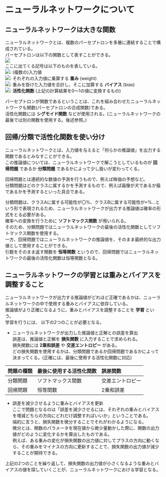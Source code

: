 # ニューラルネットワークについて

## ニューラルネットワークは大きな関数

ニューラルネットワークとは、複数のパーセプトロンを多層に連結することで構成されている。  
パーセプトロンは以下の関数として表すことができる。  
<img src="https://latex.codecogs.com/gif.latex?\bg_white&space;y=h(\sum&space;w_nx_n&plus;b)"/>  
ここに出てくる記号は以下のものを表している。  
<img src="https://latex.codecogs.com/gif.latex?\bg_white&space;x_n"/>: (複数の)入力値  
<img src="https://latex.codecogs.com/gif.latex?\bg_white&space;w_n"/>: それぞれの入力値に乗算する **重み** (weight)  
<img src="https://latex.codecogs.com/gif.latex?\bg_white&space;b"/>: 重みを掛けた入力値を合計し、そこに加算する **バイアス** (bias)  
<img src="https://latex.codecogs.com/gif.latex?\bg_white&space;h()"/>: **活性化関数** (上記の計算結果を0～1の値に変換するもの)  

パーセプトロンが関数であるということは、これを組み合わせたニューラルネットワークも関数(パーセプトロンの合成関数)である。  
活性化関数には **シグモイド関数** などが使用される。(ニューラルネットワークの最後では別の関数を使用する。後述参照。)  


## 回帰/分類で活性化関数を使い分け

ニューラルネットワークとは、入力値を与えると「何らかの推論値」を出力する関数であるとみなすことができる。  
この推論値については、ニューラルネットワークで解こうとしているものが **回帰問題** であるか **分類問題** であるかによって少し扱いが変わってくる。  

回帰問題とは連続的な数値の予測を行うもので、例えば株価の予想など。  
分類問題はどのクラスに属するかを予測するもので、例えば画像が犬であるか猫であるかを予測するといった具合である。  

分類問題は、クラスAに属する可能性が〇%、クラスBに属する可能性が×%...という形で表現されるため、ニューラルネットワークが出力する推論値は確率の形式をとる必要がある。  
確率への変換を行うために **ソフトマックス関数** が用いられる。  
そのため、分類問題ではニューラルネットワークの最後の活性化関数としてソフトマックス関数を使用する。  
一方、回帰問題ではニューラルネットワークの推論値を、そのまま最終的な出力値として使用することができる。  
引数をそのまま返す関数を **恒等関数** というので、回帰問題ではニューラルネットワークの最後の活性化関数は恒等関数となる。

## ニューラルネットワークの学習とは重みとバイアスを調整すること

ニューラルネットワークが出力する推論値がどれほど正確であるかは、ニューラルネットワークの中で使用する重みとバイアスに依存している。  
推論値がより正確になるように、重みとバイアスを調整することを **学習** という。  
学習を行うには、 以下の2つのことが必要となる。  

* ニューラルネットワークが出力した推論値と正解との誤差を算出  
誤差は、推論値と正解を **損失関数** に入力することで求められる。  
損失関数には **2乗和誤差** や **交差エントロピー** がある。  
どの損失関数を使用するかは、分類問題であるか回帰問題であるかによって決まってくる。(正確には、最後に使用する活性化関数に対応)  

|問題の種類|最後に使用する活性化関数|誤差関数|
|:---|:---|:---|
|分類問題|ソフトマックス関数|交差エントロピー|
|回帰問題|恒等関数|2乗和誤差|

* 誤差を減少させるように重みとバイアスを更新  
ここで問題となるのは「誤差を減少させるには、それぞれの重みとバイアスを増減どちらの方向にどれだけ調整すればいいか」ということである。  
端的に言うと、損失関数を微分することでそれがわかるようになる。  
微分とは、関数のパラメータを現在値から微少量動かした際に、関数の出力値がどのように変化するかを算出したものである。  
例えば、ある重みの変化が損失関数の出力値に対してプラスの方向に動くなら、その重みをマイナスの方向に更新することで、損失関数の出力値が減少することが期待できる。

上記の2つのことを繰り返して、損失関数の出力値が小さくなるような重みとバイアスの値を探していくことが、ニューラルネットワークにおける学習となる。
